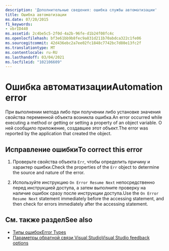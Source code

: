 ```yaml
---
description: 'Дополнительные сведения: ошибка службы автоматизации'
title: Ошибка автоматизации
ms.date: 07/20/2015
f1_keywords:
- vbrID440
ms.assetid: 2c4be5c5-2f0d-4a2b-96fe-d1b24f08fc4c
ms.openlocfilehash: bf3e61bb9b8fec9a831d211b70abdca322c1fe06
ms.sourcegitcommit: 42d436ebc2a7ee02fc1848c7742bc7d80e13fc2f
ms.translationtype: MT
ms.contentlocale: ru-RU
ms.lasthandoff: 03/04/2021
ms.locfileid: "102106609"
---
```

# <a name="automation-error"></a><span data-ttu-id="9f27e-103">Ошибка автоматизации</span><span class="sxs-lookup"><span data-stu-id="9f27e-103">Automation error</span></span>

<span data-ttu-id="9f27e-104">При выполнении метода либо при получении либо установке значения свойства переменной объекта возникла ошибка.</span><span class="sxs-lookup"><span data-stu-id="9f27e-104">An error occurred while executing a method or getting or setting a property of an object variable.</span></span> <span data-ttu-id="9f27e-105">О ней сообщило приложение, создавшее этот объект.</span><span class="sxs-lookup"><span data-stu-id="9f27e-105">The error was reported by the application that created the object.</span></span>  
  
## <a name="to-correct-this-error"></a><span data-ttu-id="9f27e-106">Исправление ошибки</span><span class="sxs-lookup"><span data-stu-id="9f27e-106">To correct this error</span></span>  
  
1. <span data-ttu-id="9f27e-107">Проверьте свойства объекта `Err`, чтобы определить причину и характер ошибки.</span><span class="sxs-lookup"><span data-stu-id="9f27e-107">Check the properties of the `Err` object to determine the source and nature of the error.</span></span>  
  
2. <span data-ttu-id="9f27e-108">Используйте инструкцию `On Error Resume Next` непосредственно перед инструкцией доступа, а затем выполните проверку на наличие ошибок сразу после инструкции доступа.</span><span class="sxs-lookup"><span data-stu-id="9f27e-108">Use the `On Error Resume Next` statement immediately before the accessing statement, and then check for errors immediately after the accessing statement.</span></span>  
  
## <a name="see-also"></a><span data-ttu-id="9f27e-109">См. также раздел</span><span class="sxs-lookup"><span data-stu-id="9f27e-109">See also</span></span>

- [<span data-ttu-id="9f27e-110">Типы ошибок</span><span class="sxs-lookup"><span data-stu-id="9f27e-110">Error Types</span></span>](../../programming-guide/language-features/error-types.md)
- [<span data-ttu-id="9f27e-111">Параметры обратной связи Visual Studio</span><span class="sxs-lookup"><span data-stu-id="9f27e-111">Visual Studio feedback options</span></span>](/visualstudio/ide/feedback-options)
